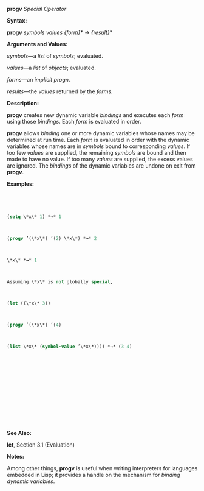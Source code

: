 **progv** *Special Operator* 



**Syntax:** 



**progv** *symbols values \{form\}*\* *→ \{result\}*\* 



**Arguments and Values:** 



*symbols*—a *list* of *symbols*; evaluated. 



*values*—a *list* of *objects*; evaluated. 



*forms*—an *implicit progn*. 



*results*—the *values* returned by the *forms*. 



**Description:** 



**progv** creates new dynamic variable *bindings* and executes each *form* using those *bindings*. Each *form* is evaluated in order. 



**progv** allows *binding* one or more dynamic variables whose names may be determined at run time. Each *form* is evaluated in order with the dynamic variables whose names are in *symbols* bound to corresponding *values*. If too few *values* are supplied, the remaining *symbols* are bound and then made to have no value. If too many *values* are supplied, the excess values are ignored. The *bindings* of the dynamic variables are undone on exit from **progv**. 



**Examples:**
```lisp
 



(setq \*x\* 1) *→* 1 



(progv ’(\*x\*) ’(2) \*x\*) *→* 2 



\*x\* *→* 1 



Assuming \*x\* is not globally special, 



(let ((\*x\* 3)) 



(progv ’(\*x\*) ’(4) 



(list \*x\* (symbol-value ’\*x\*)))) *→* (3 4) 
















```
**See Also:** 



**let**, Section 3.1 (Evaluation) 



**Notes:** 



Among other things, **progv** is useful when writing interpreters for languages embedded in Lisp; it provides a handle on the mechanism for *binding dynamic variables*. 



